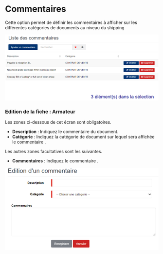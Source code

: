 # Commentaires

Cette option permet de définir les commentaires à afficher sur les différentes catégories de documents au niveau du shipping

![](../../.gitbook/assets/commentaire1.PNG)

### **Edition de la fiche : Armateur**

Les zones ci-dessous de cet écran sont obligatoires.

* **Description** : Indiquez le commentaire du document.
* **Catégorie** : Indiquez la catégorie de document sur lequel sera affichée le commentaire .

Les autres zones facultatives sont les suivantes.

* **Commentaires** : Indiquez le commentaire .

![](../../.gitbook/assets/commentaire2.PNG)

